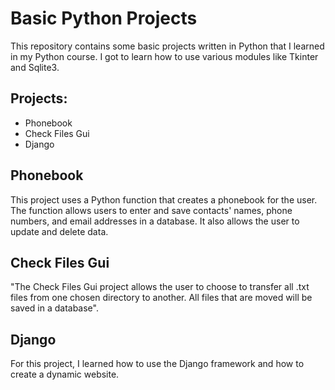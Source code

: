 #  Basic Python Projects
This repository  contains some basic projects written in Python that I learned in my Python course. I got to learn how to use various modules like Tkinter and Sqlite3.

## Projects:
* Phonebook
* Check Files Gui
* Django 

## Phonebook
This project uses a Python function that creates a phonebook for the user. The function allows users to enter and save contacts' names, phone numbers, and email addresses in a database. It also allows the user to update and delete data.

## Check Files Gui
"The Check Files Gui project allows the user to choose to transfer all .txt files from one chosen directory to another. 
All files that  are moved will be saved in a database".

## Django
For this project, I learned how to use the Django framework and how to create a dynamic website.
